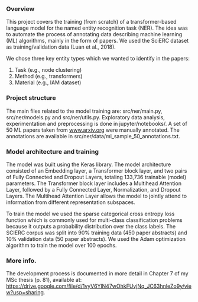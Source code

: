 ### Overview

This project covers the training (from scratch) of a transformer-based language model for the named entity recognition task (NER). 
The idea was to automate the process of annotating data describing machine learning (ML) algorithms, mainly in the form of papers.
We used the SciERC dataset as training/validation data (Luan et al., 2018).

We chose three key entity types which we wanted to identify in the papers: 

1. Task (e.g., node clustering)
2. Method (e.g., transformers)
3. Material (e.g., IAM dataset)

### Project structure

The main files related to the model training are: src/ner/main.py, src/ner/models.py and src/ner/utils.py.
Exploratory data analysis, experimentation and preprocessing is done in jupyter/notebooks/.
A set of 50 ML papers taken from www.arxiv.org were manually annotated. The annotations are available in src/ner/data/ml_sample_50_annotations.txt.


### Model architecture and training

The model was built using the Keras library. The model architecture consisted of an Embedding layer, a Transformer block layer, and two pairs
of Fully Connected and Dropout Layers, totaling 133,736 trainable (model) parameters. The Transformer block layer includes a Multihead Attention Layer, followed by a Fully
Connected Layer, Normalization, and Dropout Layers. The Multihead Attention Layer allows the model to jointly attend to information from different representation subspaces.

To train the model we used the sparse categorical cross entropy loss function which
is commonly used for multi-class classification problems because it outputs a probability
distribution over the class labels. The SCIERC corpus was split into 90% training data
(450 paper abstracts) and 10% validation data (50 paper abstracts). We used the Adam
optimization algorithm to train the model over 100 epochs.

### More info.

The development process is documented in more detail in Chapter 7 of my MSc thesis (p. 81), available at: https://drive.google.com/file/d/1vyV6YlN47wOhkFUvjNq_JC63hnleZo9y/view?usp=sharing.
